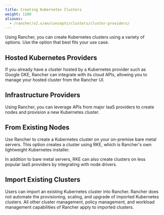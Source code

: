 ```yaml
---
title: Creating Kubernetes Clusters
weight: 1200
aliases:
  - /rancher/v2.x/en/concepts/clusters/cluster-providers/
---
```


Using Rancher, you can create Kubernetes clusters using a variety of options. Use the option that best fits your use case.

## Hosted Kubernetes Providers

If you already have a cluster hosted by a Kubernetes provider such as Google GKE, Rancher can integrate with its cloud APIs, allowing you to manage your hosted cluster from the Rancher UI.

## Infrastructure Providers

Using Rancher, you can leverage APIs from major IaaS providers to create nodes and provision a new Kubernetes cluster.

## From Existing Nodes

Use Rancher to create a Kubernetes cluster on your on-premise bare metal servers. This option creates a cluster using RKE, which is Rancher's own lightweight Kubernetes installer.

In addition to bare metal servers, RKE can also create clusters on less popular IaaS providers by integrating with node drivers.

## Import Existing Clusters

Users can import an existing Kubernetes cluster into Rancher. Rancher does not automate the provisioning, scaling, and upgrade of imported Kubernetes clusters. All other cluster management, policy management, and workload management capabilities of Rancher apply to imported clusters.
